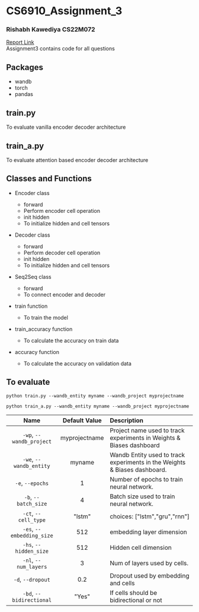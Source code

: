 # CS6910_Assignment_3
### Rishabh Kawediya CS22M072
[Report Link](https://wandb.ai/cs22m072/DLAssignment3/reports/CS6910-Assignment-3--Vmlldzo0NDE4ODYw?accessToken=od7cb5nl96oucpyc60k1hi8obagcp71pgm3613pcapvl2dv4cinau2w2ydcu8pa0) <br>
Assignment3 contains code for all questions <br>
## **Packages**
- wandb
- torch
- pandas

## **train.py**
To evaluate vanilla encoder decoder architecture

## **train_a.py**
To evaluate attention based encoder decoder architecture

## **Classes and Functions**
- Encoder class
    - forward 
    - Perform encoder cell operation
    - init hidden
    - To initialize hidden and cell tensors

- Decoder class
    - forward 
    - Perform decoder cell operation
    - init hidden
    - To initialize hidden and cell tensors

- Seq2Seq class
    - forward 
    - To connect encoder and decoder
- train function 
    - To train the model
- train_accuracy function
    - To calculate the accuracy on train data
- accuracy function
    - To calculate the accuracy on validation data

## **To evaluate**

```
python train.py --wandb_entity myname --wandb_project myprojectname
```
```
python train_a.py --wandb_entity myname --wandb_project myprojectname
```

| Name | Default Value | Description |
| :---: | :-------------: | :----------- |
| `-wp`, `--wandb_project` | myprojectname | Project name used to track experiments in Weights & Biases dashboard |
| `-we`, `--wandb_entity` | myname  | Wandb Entity used to track experiments in the Weights & Biases dashboard. |
| `-e`, `--epochs` | 1 |  Number of epochs to train neural network.|
| `-b`, `--batch_size` | 4 | Batch size used to train neural network. | 
| `-ct`, `--cell_type` | "lstm" | choices:  ["lstm","gru","rnn"] |
| `-es`, `--embedding_size` | 512 | embedding layer dimension | 
| `-hs`, `--hidden_size` | 512 | Hidden cell dimension | 
| `-nl`, `--num_layers` | 3 | Num of layers used by cells. |
| `-d`, `--dropout` | 0.2 | Dropout used by embedding and cells |
| `-bd`, `--bidirectional` | "Yes" | If cells should be bidirectional or not |
<br>


